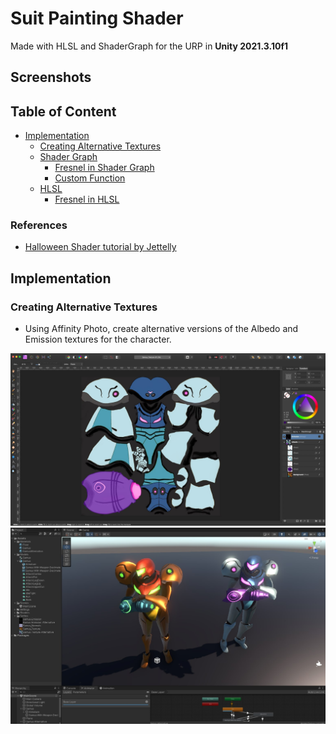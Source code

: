 # Suit Painting Shader

Made with HLSL and ShaderGraph for the URP in **Unity 2021.3.10f1**

## Screenshots

## Table of Content

- [Implementation](#implementation)
  - [Creating Alternative Textures](#creating-alternative-textures)
  - [Shader Graph](#shader-graph)
    - [Fresnel in Shader Graph](#fresnel-in-shader-graph)
    - [Custom Function](#custom-function)
  - [HLSL](#hlsl)
    - [Fresnel in HLSL](#fresnel-in-hlsl)

### References

- [Halloween Shader tutorial by Jettelly](https://www.youtube.com/watch?v=ZhIODmbX0OE)

## Implementation

### Creating Alternative Textures

- Using Affinity Photo, create alternative versions of the Albedo and Emission textures for the character.

![Picture](./docs/1.jpg)
![Picture](./docs/2.jpg)
